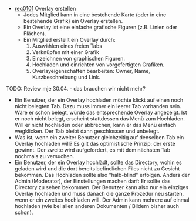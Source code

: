 * [req0101](https://github.com/PolitAktiv/politaktiv-requirements/tree/master/de/requirements/req0101.md) Overlay erstellen
  * Jedes Mitglied kann in eine bestehende Karte (oder in eine bestehende Grafik) ein Overlay erstellen.
  * Ein Overlay ist eine  einfache grafische Figuren (z.B. Linien oder Flächen).
  * Ein Mitglied erstellt ein Overlay durch:
    1. Auswählen eines freien Tabs
    2. Verknüpfen mit einer Grafik
      1. Einzeichnen von graphischen Figuren.
      1. Hochladen und einrichten von vorgefertigten Grafiken. 
    3. Overlayeigenschaften bearbeiten: Owner, Name, Kurzbeschreibung und Link. 
  

TODO: Review mje 30.04. - das brauchen wir nicht mehr?
* Ein Benutzer, der ein Overlay hochladen möchte klickt auf einen noch nicht belegten Tab. Dazu muss immer ein leerer Tab vorhanden sein. Wäre er schon belegt, würde das entsprechende Overlay angezeigt. Ist er noch nicht belegt, erscheint stattdessen das Menü zum Hochladen. Will er nicht hochladen oder abbrechen, kann er das Menü einfach wegklicken. Der Tab bleibt dann geschlossen und unbelegt.
* Was ist, wenn ein zweiter Benutzer gleichzeitig auf denselben Tab ein Overlay hochladen will? Es gilt das optimistische Prinzip: der erste gewinnt. Der zweite wird aufgefordert, es mit dem nächsten Tab nochmals zu versuchen.
* Ein Benutzer, der ein Overlay hochlädt, sollte das Directory, wohin es geladen wird und die dort bereits befindlichen Files nicht zu Gesicht bekommen. Das Hochladen sollte also "halb-blind" erfolgen. Anders der Admin (Moderator), der Einstellungen machen darf: Er sollte das Directory zu sehen bekommen. Der Benutzer kann also nur ein einziges Overlay hochladen und muss danach die ganze Prozedur neu starten, wenn er ein zweites hochladen will. Der Admin kann mehrere auf einmal hochladen (wie bei allen anderen Dokumenten / Bildern bisher auch schon).

